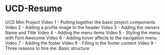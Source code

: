 # UCD-Resume
UCD Mini Project
Video 1 - Putting together the basic project components
Video 2 - Adding a profile image to the header
Video 3 - Adding the owners Name and Title
Video 4 - Adding the menu items
Video 5 - Styling the menu with Font Awesome
Video 6 - Adding hover affects to the navigation menu
Video 7 - Adding the footer
Video 8 - Filling in the footer content
Video 9 - Three reasons to hire me: Basic structure